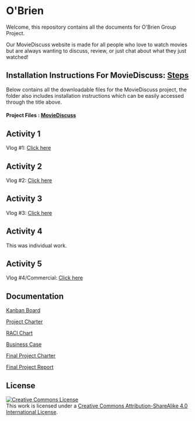 # O'Brien

Welcome, this repository contains all the documents for O'Brien Group Project.

Our MovieDiscuss website is made for all people who love to watch movies but are always wanting to discuss, review, or just chat about what they just watched!

## Installation Instructions For MovieDiscuss: [Steps](https://github.com/khavrks/O-Brien_ENSE374/blob/main/MovieDiscussInstallation/Installation.md)
Below contains all the downloadable files for the MovieDiscuss project, the folder also includes installation instructions which can be easily accessed through the title above.

#### Project Files : [MovieDiscuss](https://github.com/khavrks/O-Brien_ENSE374/tree/main/MovieDiscussInstallation)

<h2>Activity 1</h2>
<p> Vlog #1: <a href='https://www.youtube.com/watch?v=U2Y-dal7ZFc'>Click here</a></p>

<h2>Activity 2</h2>
<p> Vlog #2: <a href='https://youtu.be/htX6bPb1xKI'>Click here</a> </p>

<h2>Activity 3</h2>
<p> Vlog #3: <a href='https://youtu.be/8vpQnDCO9f0'>Click here</a> </p>

<h2>Activity 4</h2>
This was individual work. 

<h2>Activity 5</h2>
<p> Vlog #4/Commercial: <a href='https://youtu.be/tWxk-qdTSFs'>Click here</a> </p>

## Documentation

[Kanban Board](https://github.com/users/khavrks/projects/2)

[Project Charter](https://github.com/khavrks/O-Brien_ENSE374/blob/main/documentation/pdf/OBrien_Project_Charter.pdf)

[RACI Chart](https://github.com/khavrks/O-Brien_ENSE374/blob/main/documentation/pdf/OBrien_RACI_Chart.pdf)

[Business Case](https://github.com/khavrks/O-Brien_ENSE374/blob/main/documentation/pdf/OBrien_Business_Case.pdf)

[Final Project Charter](https://github.com/khavrks/O-Brien_ENSE374/blob/main/documentation/pdf/OBrien_FinalProjectReport.pdf)

[Final Project Report](https://github.com/khavrks/O-Brien_ENSE374/blob/main/Final%20Report/OBrien_FinalProjectReport.pdf)

<h2>License</h2>
<a href="http://creativecommons.org/licenses/by-sa/4.0/" rel="nofollow"><img alt="Creative Commons License" src="https://camo.githubusercontent.com/0df8fd3e955d97ae69dedfa2568fb2dd4186cd60917ca40aefabb7466d5b46ce/68747470733a2f2f692e6372656174697665636f6d6d6f6e732e6f72672f6c2f62792d73612f342e302f38387833312e706e67" data-canonical-src="https://i.creativecommons.org/l/by-sa/4.0/88x31.png" style="max-width: 100%;"></a> <br/>
This work is licensed under a <a href='https://creativecommons.org/licenses/by-sa/4.0'>Creative Commons Attribution-ShareAlike 4.0 International License</a>.
